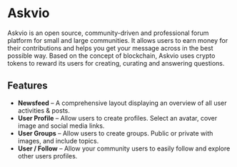 # Askvio
Askvio is an open source, community-driven and professional forum platform for small and large communities. It allows users to earn money for their contributions and helps you get your message across in the best possible way. Based on the concept of blockchain, Askvio uses crypto tokens to reward its users for creating, curating and answering questions.

## Features
- **Newsfeed** – A comprehensive layout displaying an overview of all user activities & posts.
- **User Profile** – Allow users to create profiles. Select an avatar, cover image and social media links.
- **User Groups** – Allow users to create groups. Public or private with images, and include topics.
- **User / Follow** – Allow your community users to easily follow and explore other users profiles.
